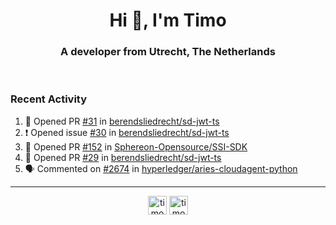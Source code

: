 <h1 align="center">Hi 👋, I'm Timo</h1>
<h3 align="center">A developer from Utrecht, The Netherlands</h3>
<br/>
<!-- https://github.com/rahuldkjain/github-profile-readme-generator --!>

<!--  <p align="left"><img src="https://github-readme-stats.vercel.app/api?username=timoglastra&show_icons=true&count_private=true&" alt="timoglastra" /></p> --!>

<!--
Github language stats
<p align="left"><img src="https://github-readme-stats.vercel.app/api/top-langs/?username=timoglastra&layout=compact" alt="timoglastra" /><p>
-->

<!-- Codestats language stats -->
<!-- <p align="left"><img src="https://codestats-readme.vercel.app/api/top-langs/?username=timoglastra&layout=compact&language_count=12" alt="timoglastra" /><p>    --!>
  
<h3>Recent Activity</h3>

<!--START_SECTION:activity-->
1. 💪 Opened PR [#31](https://github.com/berendsliedrecht/sd-jwt-ts/pull/31) in [berendsliedrecht/sd-jwt-ts](https://github.com/berendsliedrecht/sd-jwt-ts)
2. ❗ Opened issue [#30](https://github.com/berendsliedrecht/sd-jwt-ts/issues/30) in [berendsliedrecht/sd-jwt-ts](https://github.com/berendsliedrecht/sd-jwt-ts)
3. 💪 Opened PR [#152](https://github.com/Sphereon-Opensource/SSI-SDK/pull/152) in [Sphereon-Opensource/SSI-SDK](https://github.com/Sphereon-Opensource/SSI-SDK)
4. 💪 Opened PR [#29](https://github.com/berendsliedrecht/sd-jwt-ts/pull/29) in [berendsliedrecht/sd-jwt-ts](https://github.com/berendsliedrecht/sd-jwt-ts)
5. 🗣 Commented on [#2674](https://github.com/hyperledger/aries-cloudagent-python/pull/2674#issuecomment-1894950225) in [hyperledger/aries-cloudagent-python](https://github.com/hyperledger/aries-cloudagent-python)
<!--END_SECTION:activity-->

---

<p align="center">
<a href="https://twitter.com/timoglastra" target="blank"><img align="center" src="https://cdn.jsdelivr.net/npm/simple-icons@3.0.1/icons/twitter.svg" alt="timoglastra" height="30" width="30" /></a>
<a href="https://linkedin.com/in/timoglastra" target="blank"><img align="center" src="https://cdn.jsdelivr.net/npm/simple-icons@3.0.1/icons/linkedin.svg" alt="timoglastra" height="30" width="30" /></a>
</p>



